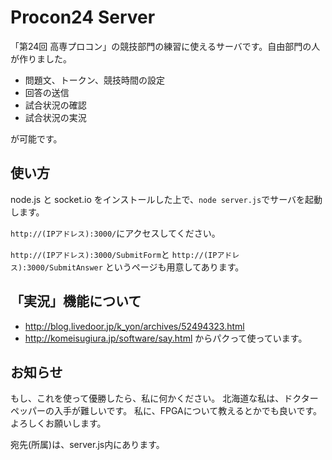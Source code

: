 Procon24 Server
===============
「第24回 高専プロコン」の競技部門の練習に使えるサーバです。自由部門の人が作りました。

* 問題文、トークン、競技時間の設定
* 回答の送信
* 試合状況の確認
* 試合状況の実況

が可能です。


使い方
------
node.js と socket.io をインストールした上で、`node server.js`でサーバを起動します。

`http://(IPアドレス):3000/`にアクセスしてください。

`http://(IPアドレス):3000/SubmitForm`と
`http://(IPアドレス):3000/SubmitAnswer`
というページも用意してあります。


「実況」機能について
--------------------
* <http://blog.livedoor.jp/k_yon/archives/52494323.html>
* <http://komeisugiura.jp/software/say.html>
からパクって使っています。

お知らせ
--------
もし、これを使って優勝したら、私に何かください。
北海道な私は、ドクターペッパーの入手が難しいです。
私に、FPGAについて教えるとかでも良いです。
よろしくお願いします。

宛先(所属)は、server.js内にあります。

